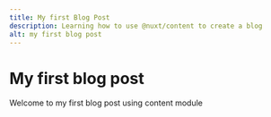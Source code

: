 ```yaml
---
title: My first Blog Post
description: Learning how to use @nuxt/content to create a blog
alt: my first blog post
---
```

# My first blog post

Welcome to my first blog post using content module